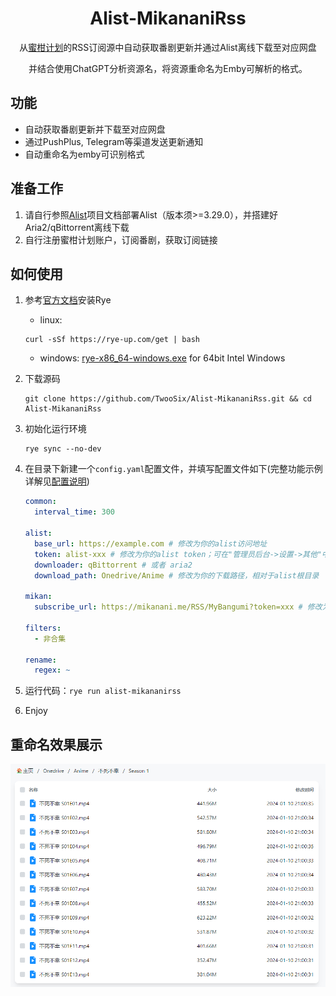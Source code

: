 <h1 align="center">
  Alist-MikananiRss
</h1>
<p align="center">
  从<a href="https://mikanani.me/">蜜柑计划</a>的RSS订阅源中自动获取番剧更新并通过Alist离线下载至对应网盘
</p>  
<p align="center">
  并结合使用ChatGPT分析资源名，将资源重命名为Emby可解析的格式。
</p>  

## 功能
- 自动获取番剧更新并下载至对应网盘
- 通过PushPlus, Telegram等渠道发送更新通知
- 自动重命名为emby可识别格式

## 准备工作 
1. 请自行参照[Alist](https://github.com/alist-org/alist)项目文档部署Alist（版本须>=3.29.0），并搭建好Aria2/qBittorrent离线下载
2. 自行注册蜜柑计划账户，订阅番剧，获取订阅链接

## 如何使用
1. 参考[官方文档](https://rye-up.com/guide/installation/)安装Rye 
   - linux:
   ```shell
   curl -sSf https://rye-up.com/get | bash
   ```
   - windows: [rye-x86_64-windows.exe](https://github.com/astral-sh/rye/releases/latest/download/rye-x86_64-windows.exe) for 64bit Intel Windows
2. 下载源码
   ```shell
   git clone https://github.com/TwooSix/Alist-MikananiRss.git && cd Alist-MikananiRss
   ```
3. 初始化运行环境
   ```shell
   rye sync --no-dev
   ```
3. 在目录下新建一个`config.yaml`配置文件，并填写配置文件如下(完整功能示例详解见[配置说明](https://github.com/TwooSix/Alist-MikananiRss/wiki/%E9%85%8D%E7%BD%AE%E8%AF%B4%E6%98%8E))
   ```yaml
   common:
     interval_time: 300
   
   alist:
     base_url: https://example.com # 修改为你的alist访问地址
     token: alist-xxx # 修改为你的alist token；可在"管理员后台->设置->其他"中找到
     downloader: qBittorrent # 或者 aria2
     download_path: Onedrive/Anime # 修改为你的下载路径，相对于alist根目录
   
   mikan:
     subscribe_url: https://mikanani.me/RSS/MyBangumi?token=xxx # 修改为你的蜜柑订阅地址
   
   filters:
     - 非合集
   
   rename:
     regex: ~
   ```
4. 运行代码：`rye run alist-mikananirss`  

5. Enjoy

## 重命名效果展示
<div align=center>
<img src="https://github.com/TwooSix/Alist-MikananiRss/blob/master/imgs/show_pic1.png"/>
</div>
